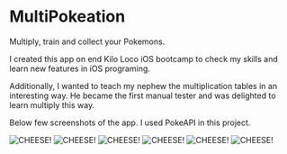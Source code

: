 # MultiPokeation

Multiply, train and collect your Pokemons.

I created this app on end Kilo Loco iOS bootcamp to check my skills and learn new features in iOS programing.

Additionally, I wanted to teach my nephew the multiplication tables in an interesting way.
He became the first manual tester and was delighted to learn multiply this way.

Below few screenshots of the app.
I used PokeAPI in this project.

![CHEESE!](Images/MultiPokeation1.jpeg)
![CHEESE!](Images/MultiPokeation2.jpeg)
![CHEESE!](Images/MultiPokeation3.jpeg)
![CHEESE!](Images/MultiPokeation4.jpeg)
![CHEESE!](Images/MultiPokeation5.jpeg)
![CHEESE!](Images/MultiPokeation6.jpeg)
